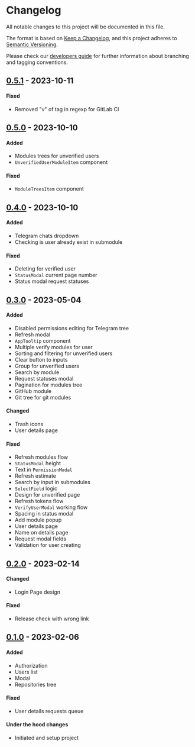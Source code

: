 # Changelog
All notable changes to this project will be documented in this file.

The format is based on [Keep a Changelog](https://keepachangelog.com/en/1.0.0/),
and this project adheres to [Semantic Versioning](https://semver.org/spec/v2.0.0.html).

Please check our [developers guide](https://gitlab.com/tokend/developers-guide)
for further information about branching and tagging conventions.

## [0.5.1] - 2023-10-11
#### Fixed
- Removed "v" of tag in regexp for GitLab CI

## [0.5.0] - 2023-10-10
#### Added
- Modules trees for unverified users
- `UnverifiedUserModuleItem` component

#### Fixed
- `ModuleTreesItem` component

## [0.4.0] - 2023-10-10
#### Added
- Telegram chats dropdown
- Checking is user already exist in submodule

#### Fixed
- Deleting for verified user
- `StatusModal` current page number
- Status modal request statuses

## [0.3.0] - 2023-05-04
#### Added
- Disabled permissions editing for Telegram tree
- Refresh modal
- `AppTooltip` component
- Multiple verify modules for user
- Sorting and filtering for unverified users
- Clear button to inputs
- Group for unverified users
- Search by module
- Request statuses modal
- Pagination for modules tree
- GitHub module
- Git tree for git modules

#### Changed
- Trash icons
- User details page

#### Fixed
- Refresh modules flow
- `StatusModal` height
- Text in `PermissionModal`
- Refresh estimate
- Search by input in submodules
- `SelectField` logic
- Design for unverified page
- Refresh tokens flow
- `VerifyUserModal` working flow
- Spacing in status modal
- Add module popup
- User details page
- Name on details page
- Request modal fields
- Validation for user creating

## [0.2.0] - 2023-02-14
#### Changed
- Login Page design

#### Fixed
- Release check with wrong link

## [0.1.0] - 2023-02-06
#### Added
- Authorization
- Users list
- Modal
- Repositories tree

#### Fixed
- User details requests queue

#### Under the hood changes
- Initiated and setup project

[Unreleased]: https://github.com/acs-dl/admin-panel/compare/0.5.1...main
[0.5.1]: https://github.com/acs-dl/admin-panel/compare/0.5.0...0.5.1
[0.5.0]: https://github.com/acs-dl/admin-panel/compare/0.4.0...0.5.0
[0.4.0]: https://github.com/acs-dl/admin-panel/compare/0.3.0...0.4.0
[0.3.0]: https://github.com/acs-dl/admin-panel/compare/0.2.0...0.3.0
[0.2.0]: https://github.com/acs-dl/admin-panel/compare/0.1.0...0.2.0
[0.1.0]: https://github.com/acs-dl/admin-panel/tree/0.1.0
